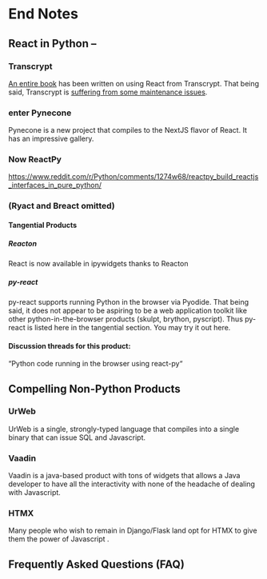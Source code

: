 # End Notes

## React in Python –

### Transcrypt

[An entire book](https://pyreact.com) has been written on using React from Transcrypt. That being said,
Transcrypt is [suffering from some maintenance issues](https://may69.com/downgrades-and-upgrades-to-the-rating-of-pure-python-web-application-solutions/).

### enter Pynecone
Pynecone is a new project that compiles to the NextJS flavor of React. It has an impressive gallery.

### Now ReactPy

https://www.reddit.com/r/Python/comments/1274w68/reactpy_build_reactjs_interfaces_in_pure_python/

### (Ryact and Breact omitted)

#### Tangential Products
##### Reacton
React is now available in ipywidgets thanks to Reacton

##### py-react
py-react supports running Python in the browser via Pyodide. That being said, it does not appear to be aspiring to be a web application toolkit like other python-in-the-browser products (skulpt, brython, pyscript). Thus py-react is listed here in the tangential section. You may try it out here.

#### Discussion threads for this product:

“Python code running in the browser using react-py“
## Compelling Non-Python Products
### UrWeb
UrWeb is a single, strongly-typed language that compiles into a single binary that can issue SQL and Javascript.

### Vaadin
Vaadin is a java-based product with tons of widgets that allows a Java developer to have all the interactivity with none of the headache of dealing with Javascript.

### HTMX
Many people who wish to remain in Django/Flask land opt for HTMX to give them the power of Javascript .

## Frequently Asked Questions (FAQ)